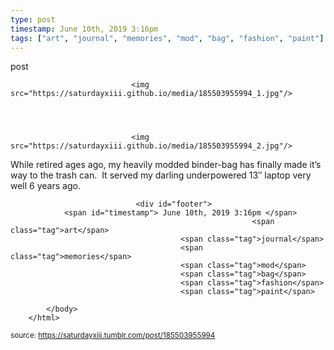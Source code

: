 ```yaml
---
type: post
timestamp: June 10th, 2019 3:16pm
tags: ["art", "journal", "memories", "mod", "bag", "fashion", "paint"]
---
```

post


                               <img src="https://saturdayxiii.github.io/media/185503955994_1.jpg"/>
                           

                                                                                                                           

                               <img src="https://saturdayxiii.github.io/media/185503955994_2.jpg"/>
                           

                                                                                                                      
While retired ages ago, my heavily modded binder-bag has finally made it’s way to the trash can.  It served my darling underpowered 13″ laptop very well 6 years ago.
 
                                    
                
                
                
                
                                <div id="footer">
                <span id="timestamp"> June 10th, 2019 3:16pm </span>
                                                          <span class="tag">art</span>
                                          <span class="tag">journal</span>
                                          <span class="tag">memories</span>
                                          <span class="tag">mod</span>
                                          <span class="tag">bag</span>
                                          <span class="tag">fashion</span>
                                          <span class="tag">paint</span>
                                                    
            </body>
        </html>

        
<small>source: https://saturdayxiii.tumblr.com/post/185503955994</small>